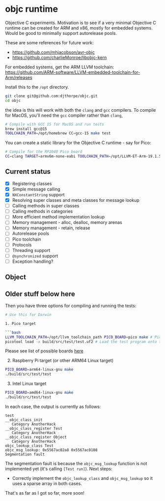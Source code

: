 # objc runtime

Objective C experiments. Motivation is to see if a very minimal Objective C runtime can be created for ARM and
x86, mostly for embedded systems. Would be good to minimally support autorelease pools.

These are some references for future work:

* <https://github.com/mhjacobson/avr-objc>
* <https://github.com/charlieMonroe/libobjc-kern>

For embedded systems, get the ARM LLVM toolchain:\
<https://github.com/ARM-software/LLVM-embedded-toolchain-for-Arm/releases>

Install this to the `/opt` directory.

```bash
git clone git@github.com:djthorpe/objc.git
cd objc
```

the idea is this will work with both the `clang` and `gcc` compilers. To compile for MacOS, you'll need the `gcc` 
compiler rather than `clang`,

```bash
# Compile with GCC 15 for MacOS and run tests
brew install gcc@15
TOOLCHAIN_PATH=/opt/homebrew CC=gcc-15 make test
```

You can create a static library for the Objective C runtime - say for Pico:

```bash
# Compile for the RP2040 Pico board
CC=clang TARGET=armv6m-none-eabi TOOLCHAIN_PATH=/opt/LLVM-ET-Arm-19.1.5-Darwin-universal make 
```

## Current status

* [X] Registering classes
* [X] Simple message calling
* [X] `NXConstantString` support
* [X] Resolving super classes and meta classes for message lookup
* [ ] Calling methods in super classes
* [ ] Calling methods in categories
* [ ] More efficient method implementation lookup
* [ ] Memory management - alloc, dealloc, memory arenas
* [ ] Memory management - retain, release
* [ ] Autorelease pools
* [ ] Pico toolchain
* [ ] Protocols
* [ ] Threading support
* [ ] `@synchronized` support
* [ ] Exception handling?

## Object



## Older stuff below here

Then you have three options for compiling and running the tests:

```bash
# Use this for Darwin

1. Pico target

```bash
LLVM_TOOLCHAIN_PATH=/opt/llvm_toolchain_path PICO_BOARD=pico make # Pico (or other board)
picotool load -x build/src/test/test.uf2 # Load the test program onto the Pico
```

Please see list of possible boards [here](https://github.com/raspberrypi/pico-sdk/tree/master/src/boards/include/boards)

2. Raspberry Pi target (or other ARM64 Linux target)

```bash
PICO_BOARD=arm64-linux-gnu make 
./build/src/test/test
```

3. Intel Linux target

```bash
PICO_BOARD=amd64-linux-gnu make
./build/src/test/test
```

In each case, the output is currently as follows:

```text
test
__objc_class_init
   Category AnotherHack
__objc_class_register Test
   Category AnotherHack
__objc_class_register Object
   Category AnotherHack
objc_lookup_class Test
objc_msg_lookup: 0x5567ac02a8 0x5567ac0108
Segmentation fault
```

The segmentation fault is because the `objc_msg_lookup` function is not implemented yet (it's calling `[Test run]`).
Next steps:

* Correctly implement the `objc_lookup_class` and `objc_msg_lookup` so it uses a sparse array in both cases.

That's as far as I got so far, more soon!
